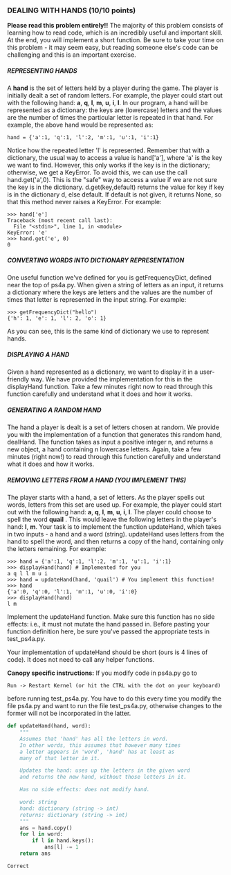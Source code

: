 ### DEALING WITH HANDS  (10/10 points)

**Please read this problem entirely!!** The majority of this problem consists of learning how to read code, which is an incredibly useful and important skill. At the end, you will implement a short function. Be sure to take your time on this problem - it may seem easy, but reading someone else's code can be challenging and this is an important exercise.

##### REPRESENTING HANDS

A **hand** is the set of letters held by a player during the game. The player is initially dealt a set of random letters. For example, the player could start out with the following hand: **a**, **q**, **l**, **m**, **u**, **i**, **l**. In our program, a hand will be represented as a dictionary: the keys are (lowercase) letters and the values are the number of times the particular letter is repeated in that hand. For example, the above hand would be represented as:

	hand = {'a':1, 'q':1, 'l':2, 'm':1, 'u':1, 'i':1}    

Notice how the repeated letter 'l' is represented. Remember that with a dictionary, the usual way to access a value is hand['a'], where 'a' is the key we want to find. However, this only works if the key is in the dictionary; otherwise, we get a KeyError. To avoid this, we can use the call hand.get('a',0). This is the "safe" way to access a value if we are not sure the key is in the dictionary. d.get(key,default) returns the value for key if key is in the dictionary d, else default. If default is not given, it returns None, so that this method never raises a KeyError. For example:

    >>> hand['e']
    Traceback (most recent call last):
      File "<stdin>", line 1, in <module>
    KeyError: 'e'
    >>> hand.get('e', 0)
    0

##### CONVERTING WORDS INTO DICTIONARY REPRESENTATION

One useful function we've defined for you is getFrequencyDict, defined near the top of ps4a.py. When given a string of letters as an input, it returns a dictionary where the keys are letters and the values are the number of times that letter is represented in the input string. For example:

    >>> getFrequencyDict("hello")
    {'h': 1, 'e': 1, 'l': 2, 'o': 1}

As you can see, this is the same kind of dictionary we use to represent hands.

##### DISPLAYING A HAND

Given a hand represented as a dictionary, we want to display it in a user-friendly way. We have provided the implementation for this in the displayHand function. Take a few minutes right now to read through this function carefully and understand what it does and how it works.

##### GENERATING A RANDOM HAND

The hand a player is dealt is a set of letters chosen at random. We provide you with the implementation of a function that generates this random hand, dealHand. The function takes as input a positive integer n, and returns a new object, a hand containing n lowercase letters. Again, take a few minutes (right now!) to read through this function carefully and understand what it does and how it works.

##### REMOVING LETTERS FROM A HAND (YOU IMPLEMENT THIS)

The player starts with a hand, a set of letters. As the player spells out words, letters from this set are used up. For example, the player could start out with the following hand:  **a**, **q**, **l**, **m**, **u**, **i**, **l**. The player could choose to spell the word **quail** . This would leave the following letters in the player's hand: **l**, **m**. Your task is to implement the function updateHand, which takes in two inputs - a hand and a word (string). updateHand uses letters from the hand to spell the word, and then returns a copy of the hand, containing only the letters remaining. For example:

    >>> hand = {'a':1, 'q':1, 'l':2, 'm':1, 'u':1, 'i':1}
    >>> displayHand(hand) # Implemented for you
    a q l l m u i
    >>> hand = updateHand(hand, 'quail') # You implement this function!
    >>> hand
    {'a':0, 'q':0, 'l':1, 'm':1, 'u':0, 'i':0}
    >>> displayHand(hand)
    l m  

Implement the updateHand function. Make sure this function has no side effects: i.e., it must not mutate the hand passed in. Before pasting your function definition here, be sure you've passed the appropriate tests in test_ps4a.py.

Your implementation of updateHand should be short (ours is 4 lines of code). It does not need to call any helper functions.

**Canopy specific instructions:** If you modify code in ps4a.py go to

	Run -> Restart Kernel (or hit the CTRL with the dot on your keyboard)

before running test_ps4a.py. You have to do this every time you modify the file ps4a.py and want to run the file test_ps4a.py, otherwise changes to the former will not be incorporated in the latter.


```python
def updateHand(hand, word):
    """
    Assumes that 'hand' has all the letters in word.
    In other words, this assumes that however many times
    a letter appears in 'word', 'hand' has at least as
    many of that letter in it. 

    Updates the hand: uses up the letters in the given word
    and returns the new hand, without those letters in it.

    Has no side effects: does not modify hand.

    word: string
    hand: dictionary (string -> int)    
    returns: dictionary (string -> int)
    """
    ans = hand.copy()
    for l in word:
        if l in hand.keys():
            ans[l] -= 1
    return ans

```

	Correct
 